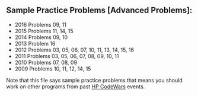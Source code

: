 ## Sample Practice Problems [Advanced Problems]:
* 2016 Problems 09, 11
* 2015 Problems 11, 14, 15
* 2014 Problems 09, 10
* 2013 Problem 16
* 2012 Problems 03, 05, 06, 07, 10, 11, 13, 14, 15, 16
* 2011 Problems 03, 05, 06, 07, 08, 09, 10, 11
* 2010 Problems 07, 08, 09
* 2009 Problems 10, 11, 12, 14, 15

Note that this file says sample practice problems that means you should work on other programs from past [HP CodeWars](http://www.hpcodewars.org/) events.
